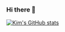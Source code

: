 ### Hi there 👋

[![Kim's GitHub stats](https://github-readme-stats.vercel.app/api?username=kim-morgan&show_icons=true&theme=radical)](https://github.com/anuraghazra/github-readme-stats)
<!-- 
[![Top Langs](https://github-readme-stats.vercel.app/api/top-langs/?username=kim-morgan&show_icons=true&theme=radical)](https://github.com/anuraghazra/github-readme-stats) -->

<!--
**kim-morgan/kim-morgan** is a ✨ _special_ ✨ repository because its `README.md` (this file) appears on your GitHub profile.

Here are some ideas to get you started:

- 🔭 I’m currently working on ...
- 🌱 I’m currently learning ...
- 👯 I’m looking to collaborate on ...
- 🤔 I’m looking for help with ...
- 💬 Ask me about ...
- 📫 How to reach me: ...
- 😄 Pronouns: ...
- ⚡ Fun fact: ...
-->
